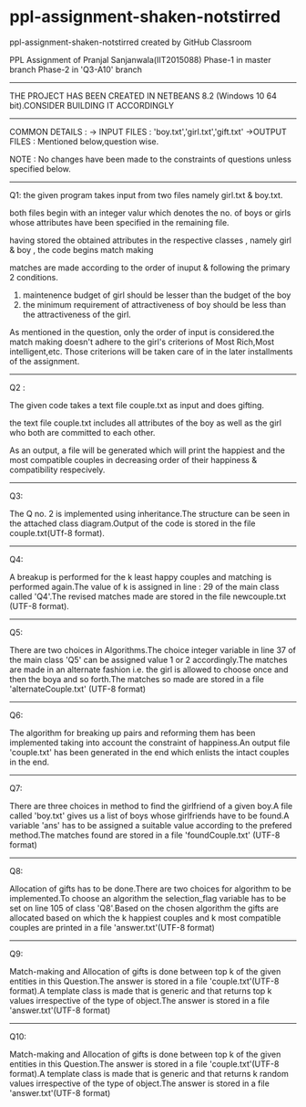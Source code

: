 # ppl-assignment-shaken-notstirred
ppl-assignment-shaken-notstirred created by GitHub Classroom

PPL Assignment of Pranjal Sanjanwala(IIT2015088)
Phase-1 in master branch
Phase-2 in 'Q3-A10' branch
**************************************************************************************************
THE PROJECT HAS BEEN CREATED IN NETBEANS 8.2 (Windows 10 64 bit).CONSIDER BUILDING IT ACCORDINGLY
**************************************************************************************************
COMMON DETAILS :
-> INPUT FILES : 'boy.txt','girl.txt','gift.txt'
->OUTPUT FILES : Mentioned below,question wise.

NOTE : No changes have been made to the constraints of questions unless specified below.
**************************************************************************************************
Q1:
the given program takes input from two files namely girl.txt & boy.txt.

both files begin with an integer valur which denotes the no. of boys or girls whose attributes have been specified in the remaining file.

having stored the obtained attributes in the respective classes , namely girl & boy , the code begins match making

matches are made according to the order of inuput & following the primary 2 conditions.
1. maintenence budget of girl should be lesser than the budget of the boy
2. the minimum requirement of attractiveness of boy should be less than the attractiveness of the girl. 

As mentioned in the question, only the order of input is considered.the match making doesn't adhere to the girl's criterions of Most Rich,Most intelligent,etc.
Those criterions will be taken care of in the later installments of the assignment.
********************************************************************************
Q2 :

The given code takes a text file couple.txt as input and does gifting.

the text file couple.txt includes all attributes of the boy as well as the girl who both are committed to each other.

As an output, a file will be generated which will print the happiest and the most compatible couples in decreasing order of their happiness & compatibility respecively.

*********************************************************************************
Q3:

The Q no. 2 is implemented using inheritance.The structure can be seen in the attached class diagram.Output of the code is stored in the file couple.txt(UTf-8 format).

**************************************
Q4:

A breakup is performed for the k least happy couples and matching is performed again.The value of k is assigned in line : 29 of the main class called 'Q4'.The revised matches made are stored in the file newcouple.txt (UTF-8 format).

**************************************
Q5:

There are two choices in Algorithms.The choice integer variable in line 37 of the main class 'Q5' can be assigned value 1 or 2 accordingly.The matches are made in an alternate fashion i.e. the girl is allowed to choose once and then the boya and so forth.The matches so made are stored in a file 'alternateCouple.txt' (UTF-8 format)

**************************************
Q6:

The algorithm for breaking up pairs and reforming them has been implemented taking into account the constraint of happiness.An output file 'couple.txt' has been generated in the end which enlists the intact couples in the end.

**************************************
Q7:

There are three choices in method to find the girlfriend of a given boy.A file called 'boy.txt' gives us a list of boys whose girlfriends have to be found.A variable 'ans' has to be assigned a suitable value according to the prefered method.The matches found are stored in a file 'foundCouple.txt' (UTF-8 format)

**************************************
Q8:

Allocation of gifts has to be done.There are two choices for algorithm to be implemented.To choose an algorithm the selection_flag variable has to be set on line 105 of class 'Q8'.Based on the chosen algorithm the gifts are allocated based on which the k happiest couples and k most compatible couples are printed in a file 'answer.txt'(UTF-8 format)

***************************************
Q9:

Match-making and Allocation of gifts is done between top k of the given entities in this Question.The answer is stored in a file 'couple.txt'(UTF-8 format).A template class is made that is generic and that returns top k values irrespective of the type of object.The answer is stored in a file 'answer.txt'(UTF-8 format)

***************************************
Q10:

Match-making and Allocation of gifts is done between top k of the given entities in this Question.The answer is stored in a file 'couple.txt'(UTF-8 format).A template class is made that is generic and that returns k random values irrespective of the type of object.The answer is stored in a file 'answer.txt'(UTF-8 format)



